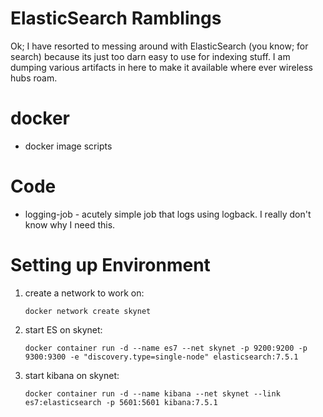 # ElasticSearch Ramblings
Ok; I have resorted to messing around with ElasticSearch (you know; for search) because its just too darn easy to use for indexing stuff.  I am dumping various artifacts in here to make it available where ever wireless hubs roam.

# docker
* docker image scripts

# Code
* logging-job - acutely simple job that logs using logback.  I really don't know why I need this.

# Setting up Environment
1. create a network to work on:
   ```
   docker network create skynet
   ```
1. start ES on skynet:
   ```
   docker container run -d --name es7 --net skynet -p 9200:9200 -p 9300:9300 -e "discovery.type=single-node" elasticsearch:7.5.1
   ```
2. start kibana on skynet:
   ```
   docker container run -d --name kibana --net skynet --link es7:elasticsearch -p 5601:5601 kibana:7.5.1
   ```